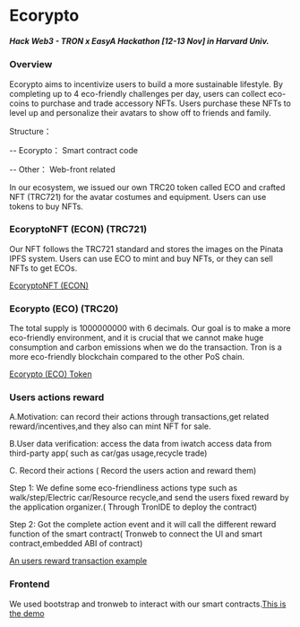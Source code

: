 # Ecorypto

##### *Hack Web3 - TRON x EasyA Hackathon [12-13 Nov] in Harvard Univ.*

### Overview
Ecorypto aims to incentivize users to build a more sustainable lifestyle. By completing up to 4 eco-friendly challenges per day, users can collect eco-coins to purchase and trade accessory NFTs. Users purchase these NFTs to level up and personalize their avatars to show off to friends and family.

Structure： 

 --  Ecorypto： Smart contract code
 
 --  Other： Web-front related


In our ecosystem, we issued our own TRC20 token called ECO and crafted NFT (TRC721) for the avatar costumes and equipment. Users can use tokens to buy NFTs.

### EcoryptoNFT (ECON) (TRC721)
Our NFT follows the TRC721 ​​standard and stores the images on the Pinata IPFS system. Users can use ECO to mint and buy NFTs, or they can sell NFTs to get ECOs.

[EcoryptoNFT (ECON)](https://shasta.tronscan.org/?_ga=2.16682230.1338761535.1668274246-1179746277.1668274246#/token721/TA5RtpBmV8r1Z6QKdqkG22zUazm16Pa86U)

### Ecorypto (ECO) (TRC20)
The total supply is 1000000000 with 6 decimals. Our goal is to make a more eco-friendly environment, and it is crucial that we cannot make huge consumption and carbon emissions when we do the transaction. Tron is a more eco-friendly blockchain compared to the other PoS chain.

[Ecorypto (ECO) Token](https://shasta.tronscan.org/?_ga=2.16682230.1338761535.1668274246-1179746277.1668274246#/token20/TYMeHyQBDot2DNC5Zq1DoFUnfyc3ojRiPC)

### Users actions reward 

A.Motivation: can record their actions through transactions,get related reward/incentives,and they also can mint NFT for sale.

B.User data verification:
  access the data from iwatch
  access data from third-party app( such as car/gas usage,recycle  trade)

C. Record their actions (  Record the users action and reward them)

  Step 1: We define some eco-friendliness actions type such as walk/step/Electric car/Resource recycle,and send the users fixed reward by the application organizer.( Through TronIDE to deploy the contract)
          
  Step 2: Got the complete action event and it will call the different reward function of the smart contract( Tronweb to connect the UI and smart contract,embedded ABI of contract)
  
 [An users reward transaction example](https://shasta.tronscan.org/?_ga=2.16682230.1338761535.1668274246-1179746277.1668274246#/transaction/f4aac125766c5bd2980980e99ae7e65b69c197d3bb0f0e7027408a17a28a23dc)

###  Frontend

We used bootstrap and tronweb to interact with our smart contracts.[This is the demo](https://iamjennyzhao.github.io/tron/)
